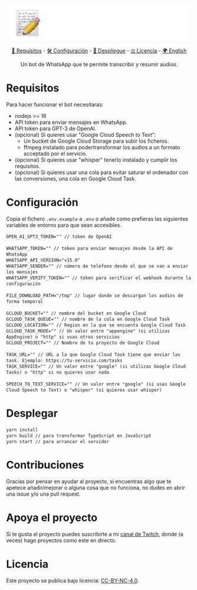 <p align="center">
   <img src="./.github/resumico.svg">
   <p align="center">
      <a href="#requisitos">🧰 Requisitos</a> -
      <a href="#configuracion">🛠️ Configuración</a> - 
      <a href="#desplegar">🚀 Despliegue</a> - 
      <a href="#licencia">⚖️ Licencia</a> - 
      <a href="./README.en.md">🌍 English</a>
   </p>
   <p align="center">
      Un bot de WhatsApp que te permite transcribir y resumir audios.
   </p>
</p>



# Requisitos

Para hacer funcionar el bot necesitaras:
- nodejs >= 16
- API token para enviar mensajes en WhatsApp.
- API token para GPT-3 de OpenAI.
- (opcional) Si quieres usar "Google Cloud Speech to Text":
  - Un bucket de Google Cloud Storage para subir los ficheros.
  - ffmpeg instalado para podertransformar los audios a un formato acceptado por el servicio.
- (opcional) Si quieres usar "whisper" tenerlo instalado y cumplir los requisitos.
- (opcional) Si quieres usar una cola para evitar saturar el ordenador con las conversiones, una cola en Google Cloud Task.

# Configuración

Copia el fichero `.env.example` a `.env` o añade como prefieras las siguientes variables de entorno para que sean accesibles.

```text
OPEN_AI_GPT3_TOKEN="" // token de OpenAI

WHATSAPP_TOKEN="" // token para enviar mensajes desde la API de WhatsApp
WHATSAPP_API_VERSION="v15.0"
WHATSAPP_SENDER="" // número de telefono desde el que se van a enviar los mensajes
WHATSAPP_VERIFY_TOKEN="" // token para verificar el webhook durante la configuración

FILE_DOWNLOAD_PATH="/tmp" // lugar donde se descargan los audios de forma temporal

GCLOUD_BUCKET="" // nombre del bucket en Google Cloud
GCLOUD_TASK_QUEUE="" // nombre de la cola en Google Cloud Task
GCLOUD_LOCATION="" // Region en la que se encuenta Google Cloud Task
GCLOUD_TASK_MODE="" // Un valor entre "appengine" (si utilizas AppEngine) o "http" si usas otros servicios
GCLOUD_PROJECT="" // Nombre de tu proyecto de Google Cloud

TASK_URL="" // URL a la que Google Cloud Task tiene que enviar las task. Ejemplo: https://tu-servicio.com/tasks
TASK_SERVICE="" // Un valor entre "google" (si utilizas Google Cloud Tasks) o "http" si no quieres usar nada

SPEECH_TO_TEXT_SERVICE="" // Un valor entre "google" (si usas Google Cloud Speech to Text) o "whisper" (si quieres usar whisper)
```
# Desplegar

```
yarn install
yarn build // para transformar TypeScript en JavaScript
yarn start // para arrancar el servidor
```

# Contribuciones

Gracias por pensar en ayudar al proyecto, si encuentras algo que te apetece añadir/mejorar o alguna cosa que no funciona, no dudes en abrir una issue y/o una pull request.

# Apoya el proyecto

Si te gusta el proyecto puedes suscribirte a mi [canal de Twitch](https://www.twitch.tv/santima10), donde (a veces) hago proyectos como este en directo.

# Licencia

Este proyecto se publica bajo licencia: [CC-BY-NC-4.0](./LICENSE).